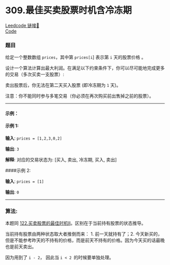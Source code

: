 # 309.最佳买卖股票时机含冷冻期

[Leedcode 链接🔗](https://leetcode.cn/problems/best-time-to-buy-and-sell-stock-with-cooldown/description/)  
[Code](https://github.com/alstondu/lc/blob/main/309/309.cpp)

### 题目

给定一个整数数组 ```prices```，其中第 ```prices[i```] 表示第 ```i``` 天的股票价格 。​

设计一个算法计算出最大利润。在满足以下约束条件下，你可以尽可能地完成更多的交易（多次买卖一支股票）:

卖出股票后，你无法在第二天买入股票 (即冷冻期为 ```1``` 天)。

注意：你不能同时参与多笔交易（你必须在再次购买前出售掉之前的股票）。

---

#### 示例：

#### 示例 1:

**输入**: ```prices = [1,2,3,0,2]```

**输出**: ```3``` 

**解释**: 对应的交易状态为: [买入, 卖出, 冷冻期, 买入, 卖出]

####示例 2:

**输入**: ```prices = [1]```

**输出**: ```0```

---

### 算法:

本题同 [122.买卖股票的最佳时机II](https://github.com/alstondu/lc/blob/main/122/README.md)。区别在于当前持有股票的状态推导。

当前持有股票由两种状态取大者推倒而来： 1. 前一天就持有了；2. 今天新买的，但是不能参考昨天的不持有的价格，而是前天不持有的价格。因为今天买的话最晚也是前天卖出。

因为用到了 ```i - 2```， 因此当 ```i < 2 ```的时候要单独处理。